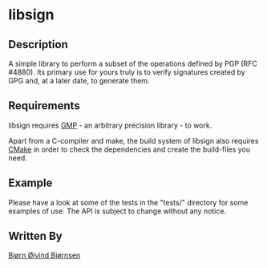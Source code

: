 # libsign

## Description

A simple library to perform a subset of the operations defined by PGP (RFC #4880).
Its primary use for yours truly is to verify signatures created by GPG and, at a later date, to generate them.

## Requirements
libsign requires [GMP](http://gmplib.org/) - an arbitrary precision library - to work.

Apart from a C-compiler and make, the build system of libsign also requires [CMake](http://www.cmake.org/) in order to check the dependencies and create the build-files you need.

## Example

Please have a look at some of the tests in the "tests/" directory for some examples of use.
The API is subject to change without any notice.

## Written By

[Bjørn Øivind Bjørnsen](https://github.com/bjorn-oivind)
